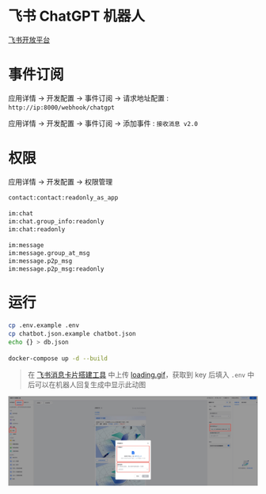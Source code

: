 # 飞书 ChatGPT 机器人

[飞书开放平台](https://open.feishu.cn/app)

# 事件订阅

应用详情 -> 开发配置 -> 事件订阅 -> 请求地址配置 : `http://ip:8000/webhook/chatgpt`

应用详情 -> 开发配置 -> 事件订阅 -> 添加事件 : `接收消息 v2.0`

# 权限

应用详情 -> 开发配置 -> 权限管理

```
contact:contact:readonly_as_app

im:chat
im:chat.group_info:readonly
im:chat:readonly

im:message
im:message.group_at_msg
im:message.p2p_msg
im:message.p2p_msg:readonly
```

# 运行

```sh
cp .env.example .env
cp chatbot.json.example chatbot.json
echo {} > db.json

docker-compose up -d --build
```

> 在 [飞书消息卡片搭建工具](https://open.feishu.cn/tool/cardbuilder) 中上传 [loading.gif](./img/loading.gif)，获取到 key 后填入 `.env` 中后可以在机器人回复生成中显示此动图

![消息卡片图片上传](./img/upload.jpg)

